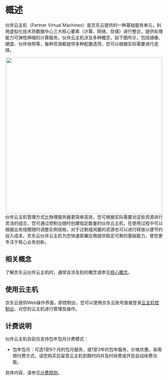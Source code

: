 # 概述
伙伴云主机（Partner Virtual Machines）是京东云提供的一种基础服务单元，利用虚拟化技术将数据中心三大核心要素（计算、网络、存储）进行整合，提供处理能力可弹性伸缩的计算服务。伙伴云主机涉及多种概念，如下图所示，包括镜像、硬盘、伙伴快照等，每种资源都提供多种配置选项，您可以根据实际需要进行选择。
<div align="center">
<img src="https://img1.jcloudcs.com/cn/image/vm/Product-Introduction-Overview-New.png" width="500">
</div>
伙伴云主机管理方式比物理服务器更简单高效，您可根据实际需要对这些资源进行灵活的组合，您可通过控制台随时创建指定数量的伙伴云主机，在使用过程中可以根据业务规模随时调整实例规格，对于过剩或闲置的资源也可以进行释放以便节约投入成本。京东云伙伴云主机为您快速部署应用提供稳定可靠的基础能力，使您更专注于核心业务创新。

## 相关概念
了解京东云伙伴云主机时，通常会涉及到的概念请参见[核心概念](Core-Concepts.md)。


## 使用云主机
京东云提供Web操作界面，即控制台，您可以使用京东云账号直接登录[云主机控制台](https://cns-console.jdcloud.com/compute/vm/list)，对您的云主机进行管理及操作。


## 计费说明
伙伴云主机目前仅支持包年包月计费模式：

* 包年包月：可选1至9个月的包月服务，或1至3年的包年服务，价格优惠。采用预付费方式，请您购买后留意云主机到期时间并及时续费或开启自动续费功能。

具体内容，请参见[计费规则](../Pricing/Billing-Rules.md)。 


